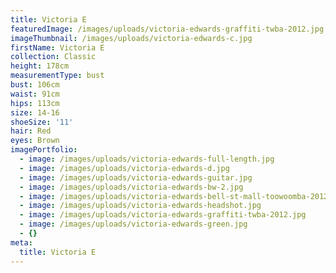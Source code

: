 ```yaml
---
title: Victoria E
featuredImage: /images/uploads/victoria-edwards-graffiti-twba-2012.jpg
imageThumbnail: /images/uploads/victoria-edwards-c.jpg
firstName: Victoria E
collection: Classic
height: 178cm
measurementType: bust
bust: 106cm
waist: 91cm
hips: 113cm
size: 14-16
shoeSize: '11'
hair: Red
eyes: Brown
imagePortfolio:
  - image: /images/uploads/victoria-edwards-full-length.jpg
  - image: /images/uploads/victoria-edwards-d.jpg
  - image: /images/uploads/victoria-edwards-guitar.jpg
  - image: /images/uploads/victoria-edwards-bw-2.jpg
  - image: /images/uploads/victoria-edwards-bell-st-mall-toowoomba-2012.jpg
  - image: /images/uploads/victoria-edwards-headshot.jpg
  - image: /images/uploads/victoria-edwards-graffiti-twba-2012.jpg
  - image: /images/uploads/victoria-edwards-green.jpg
  - {}
meta:
  title: Victoria E
---
```


